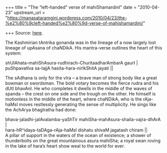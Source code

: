 +++
title = "The “left-handed” verse of mahiShamardinI"
date = "2010-04-23"
upstream_url = "https://manasataramgini.wordpress.com/2010/04/23/the-%e2%80%9cleft-handed%e2%80%9d-verse-of-mahishamardini/"

+++
Source: [here](https://manasataramgini.wordpress.com/2010/04/23/the-%e2%80%9cleft-handed%e2%80%9d-verse-of-mahishamardini/).

The Kashmirian tAntrika gonanda was in the lineage of a now largely lost
lineage of upAsana of chaNDikA. His mantra-verse outlines the heart of
this system:

shUlAhata-mahiShAsura-rudhirach-ChuritaadharAmbarA gaurI \|  
puShpavatIva sa-lajjA hasita-hara-nirIkShitA jayati \|\|

The sAdhana is only for the vIra – a brave man of strong body like a
great bowman or swordsman. The bold votary becomes the fierce rudra and
his dUtI bhavAnI. He who completes it dwells in the middle of the waves
of spanda – the crest on one side and the trough on the other. He
himself is motionless in the middle of the heart, where chaNDikA, who is
the rAja-haMsI moves restlessly generating the sense of multiplicity. He
sings like the AchArya bhagIratha had done:

bhava-jaladhi-jalAvalamba-yaShTir mahiSha-mahAsura-shaila-vajra-dhArA
\|  
hara-hR^idaya-taDAga-rAja-haMsI dishatu shivaM jagatash chiram \|\|  
A pillar of support in the waters of the ocean of existence; a shower of
thunderbolts on the great mountainous asura mahiSha; a royal swan roving
in the lake of hara’s heart show weal to the world for ever.

